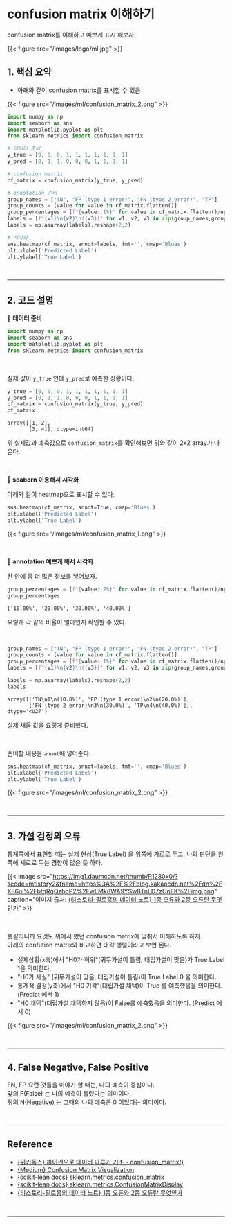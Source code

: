 # confusion matrix 이해하기


confusion matrix를 이해하고 예쁘게 표시 해보자.
<!--more-->

{{< figure src="/images/logo/ml.jpg" >}}

## 1. 핵심 요약
- 아래와 같이 confusion matrix를 표시할 수 있음

{{< figure src="/images/ml/confusion_matrix_2.png" >}}

```python
import numpy as np
import seaborn as sns
import matplotlib.pyplot as plt
from sklearn.metrics import confusion_matrix

# 데이터 준비
y_true = [0, 0, 0, 1, 1, 1, 1, 1, 1, 1]
y_pred = [0, 1, 1, 0, 0, 0, 1, 1, 1, 1]

# confusion matrix
cf_matrix = confusion_matrix(y_true, y_pred)

# annotation 준비
group_names = ["TN", "FP (type 1 error)", "FN (type 2 error)", "TP"]
group_counts = [value for value in cf_matrix.flatten()]
group_percentages = [f"{value:.1%}" for value in cf_matrix.flatten()/np.sum(cf_matrix)]
labels = [f"{v1}\n{v2}\n({v3})" for v1, v2, v3 in zip(group_names,group_counts,group_percentages)]
labels = np.asarray(labels).reshape(2,2)

# 시각화
sns.heatmap(cf_matrix, annot=labels, fmt='', cmap='Blues')
plt.xlabel('Predicted Label')
plt.ylabel('True Label')
```

<br/>

---

## 2. 코드 설명

**🔷 데이터 준비**

```python
import numpy as np
import seaborn as sns
import matplotlib.pyplot as plt
from sklearn.metrics import confusion_matrix
```

<br/>

실제 값이 `y_true` 인데 `y_pred`로 예측한 상황이다.  


```python
y_true = [0, 0, 0, 1, 1, 1, 1, 1, 1, 1]
y_pred = [0, 1, 1, 0, 0, 0, 1, 1, 1, 1]
cf_matrix = confusion_matrix(y_true, y_pred)
cf_matrix
```

    array([[1, 2],
           [3, 4]], dtype=int64)


위 실제값과 예측값으로 `confusion_matrix`를 확인해보면 위와 같이 2x2 array가 나온다.

<br/>

**🔷 seaborn 이용해서 시각화**

아래와 같이 heatmap으로 표시할 수 있다.

```python
sns.heatmap(cf_matrix, annot=True, cmap='Blues')
plt.xlabel('Predicted Label')
plt.ylabel('True Label')
```

{{< figure src="/images/ml/confusion_matrix_1.png" >}}

<br/>

**🔷 annotation 예쁘게 해서 시각화**

칸 안에 좀 더 많은 정보를 넣어보자.


```python
group_percentages = [f"{value:.2%}" for value in cf_matrix.flatten()/np.sum(cf_matrix)]
group_percentages
```

    ['10.00%', '20.00%', '30.00%', '40.00%']

요렇게 각 같의 비율이 얼마인지 확인할 수 있다.

<br/>




```python
group_names = ["TN", "FP (type 1 error)", "FN (type 2 error)", "TP"]
group_counts = [value for value in cf_matrix.flatten()]
group_percentages = [f"{value:.1%}" for value in cf_matrix.flatten()/np.sum(cf_matrix)]
labels = [f"{v1}\n{v2}\n({v3})" for v1, v2, v3 in zip(group_names,group_counts,group_percentages)]

labels = np.asarray(labels).reshape(2,2)
labels
```

    array([['TN\n1\n(10.0%)', 'FP (type 1 error)\n2\n(20.0%)'],
           ['FN (type 2 error)\n3\n(30.0%)', 'TP\n4\n(40.0%)']], dtype='<U27')

실제 채울 값을 요렇게 준비했다.

<br/>


준비할 내용을 `annot`에 넣어준다.

```python
sns.heatmap(cf_matrix, annot=labels, fmt='', cmap='Blues')
plt.xlabel('Predicted Label')
plt.ylabel('True Label')
```

{{< figure src="/images/ml/confusion_matrix_2.png" >}}


<br/>

---


## 3. 가설 검정의 오류
통계쪽에서 표현할 때는 실제 현상(True Label) 을 위쪽에 가로로 두고, 나의 판단을 왼쪽에 세로로 두는 경향이 많은 듯 하다.

{{< image src="https://img1.daumcdn.net/thumb/R1280x0/?scode=mtistory2&fname=https%3A%2F%2Fblog.kakaocdn.net%2Fdn%2FXF6ui%2FbtqRqQzbcP2%2FwEMk8WA9YSw8TnLD7zUnFK%2Fimg.png" caption="이미지 출처: [{티스토리-필로홍의 데이터 노트} 1종 오류와 2종 오류란 무엇인가](https://drhongdatanote.tistory.com/76)" >}}


<br/>

헷갈리니까 요것도 위에서 봤던 confusion matrix에 맞춰서 이해하도록 하자.  
아래의 confution matrix와 비교하면 대각 행렬이라고 보면 된다.
- 실제상황(x축)에서 "H0가 허위"(귀무가설이 틀림, 대립가설이 맞음)가 True Label 1을 의미한다.
- "H0가 사실" (귀무가설이 맞음, 대립가설이 틀림)이 True Label 0 을 의미한다.
- 통계적 결정(y축)에서 "H0 기각"(대립가설 채택)이 True 를 예측했음을 의미한다. (Predict 에서 1)
- "H0 채택"(대립가설 채택하지 않음)이 False를 예측했음을 의미한다. (Predict 에서 0)

{{< figure src="/images/ml/confusion_matrix_2.png" >}}

<br/>

---


## 4. False Negative, False Positive
FN, FP 요런 것들을 이야기 할 때는, 나의 예측이 중심이다.  
앞의 F(False) 는 나의 예측이 틀렸다는 의미이다.  
뒤의 N(Negative) 는 그때의 나의 예측은 0 이었다는 의미이다.

<br/>

---

## Reference
- [{위키독스} 파이썬으로 데이터 다루기 기초 - confusion_matrix()](https://wikidocs.net/194464)
- [{Medium} Confusion Matrix Visualization](https://medium.com/@dtuk81/confusion-matrix-visualization-fc31e3f30fea)
- [{scikit-lean docs} sklearn.metrics.confusion_matrix](https://scikit-learn.org/stable/modules/generated/sklearn.metrics.confusion_matrix.html)
- [{scikit-lean docs} sklearn.metrics.ConfusionMatrixDisplay](https://scikit-learn.org/stable/modules/generated/sklearn.metrics.ConfusionMatrixDisplay.html)
- [{티스토리-필로홍의 데이터 노트} 1종 오류와 2종 오류란 무엇인가](https://drhongdatanote.tistory.com/76)

<br/>

---

